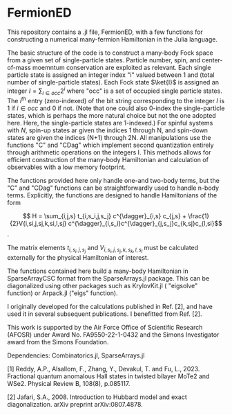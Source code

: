 # FermionED

This repository contains a .jl file, FermionED, with a few functions for constructing a numerical many-fermion Hamiltonian in the Julia language.

The basic structure of the code is to construct a many-body Fock space from a given set of single-particle states. Particle number, spin, and center-of-mass moemntum conservation are exploited as relevant. Each single particle state is assigned an integer index "i" valued between 1 and (total number of single-particle states). Each Fock state $\ket{I}$ is assigned an integer $I = \sum_{i \in occ} 2^i$ where "occ" is a set of occupied single particle states. The $i^{th}$ entry (zero-indexed) of the bit string corresponding to the integer $I$ is 1 if $i \in occ$ and 0 if not. (Note that one could also 0-index the single-particle states, which is perhaps the more natural choice but not the one adopted here. Here, the single-particle states are 1-indexed.) For spinful systems with $N$, spin-up states ar given the indices 1 through N, and spin-down states are given the indices (N+1) through 2N. All manipulations use the functions "C" and "CDag" which implement second quantization entirely through arithmetic operations on the integers I. This methods allows for efficient construction of the many-body Hamiltonian and calculation of observables with a low memory footprint. 

The functions provided here only handle one-and two-body terms, but the "C" and "CDag" functions can be straightforwardly used to handle n-body terms. Explicitly, the functions are designed to handle Hamiltonians of the form

$$ H = \sum_{i,j,s} t_{i,s_i,j,s_j} c^{\dagger}_{i,s} c_{j,s} + \frac{1}{2}V{i,si,j,sj,k,si,l,sj} c^{\dagger}_{i,s_i}c^{\dagger}_{j,s_j}c_{k,sj}c_{l,si}$$.

The matrix elements $t_{i,s_i,j,s_j}$ and $V_{i,s_i,j,s_j,k,s_k,l,s_l}$ must be calculated externally for the physical Hamiltonian of interest.

The functions contained here build a many-body Hamiltonian in SparseArrayCSC format from the SparseArrays.jl package. This can be diagonalized using other packages such as KrylovKit.jl ( "eigsolve" function) or Arpack.jl ("eigs" function). 

I originally developed for the calculations published in Ref. [2], and have used it in several subsequent publications. I benefitted from Ref. [2].

This work is supported by the Air Force Office of Scientific Research (AFOSR) under Award No. FA9550-22-1-0432 and the Simons Investigator award from the Simons Foundation.

Dependencies: Combinatorics.jl, SparseArrays.jl

[1] Reddy, A.P., Alsallom, F., Zhang, Y., Devakul, T. and Fu, L., 2023. Fractional quantum anomalous Hall states in twisted bilayer MoTe2 and WSe2. Physical Review B, 108(8), p.085117.

[2] Jafari, S.A., 2008. Introduction to Hubbard model and exact diagonalization. arXiv preprint arXiv:0807.4878.